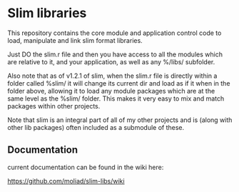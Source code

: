 Slim libraries
======

This repository contains the core module and application control code to load, manipulate and link slim format libraries.

Just DO the slim.r file and then you have access to all the modules which are relative to it, and your application, as well as any %<application current-dir>/libs/ subfolder.

Also note that as of v1.2.1 of slim, when the slim.r file is directly within a folder called %slim/ it will change its current dir and load as if it when in the folder above, allowing it to load any module packages which are at the same level as the %slim/ folder. This makes it very easy to mix and match packages within other projects.

Note that slim is an integral part of all of my other projects and is (along with other lib packages) often included as a submodule of these.



Documentation
-------

current documentation can be found in the wiki here:

https://github.com/moliad/slim-libs/wiki

